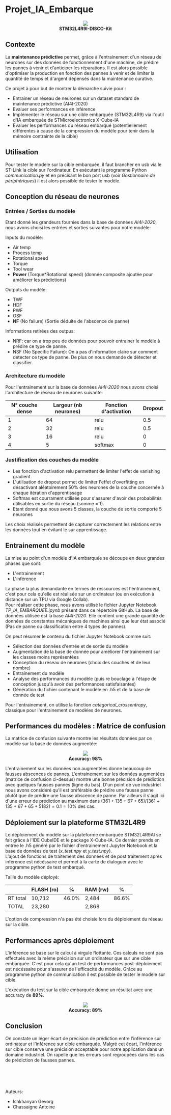# Projet_IA_Embarque

<p align=center>
<img src="Images/stm32l4r9ia.jpg"><br>
<b>STM32L4R9I-DISCO-Kit</b>
<p>

## Contexte

La **maintenance prédictive** permet, grâce à l'entrainement d'un réseau de neurones sur des données de fonctionnement d'une machine, de prédire les pannes à venir et d'anticiper les réparations. Il est alors possible d'optimiser la production en fonction des pannes à venir et de limiter la quantité de temps et d'argent dépensés dans la maintenance curative.

Ce projet à pour but de montrer la démarche suivie pour :
- Entrainer un réseau de neurones sur un dataset standard de maintenance prédictive (AI4I-2020)
- Evaluer ses performances en inférence
- Implémenter le réseau sur une cible embarquée (STM32L4R9) via l'outil d'IA embarquée de STMicroelectronics X-Cube-IA
- Evaluer les performances du réseau embarqué (potentiellement différentes à cause de la compression du modèle pour tenir dans la mémoire contrainte de la cible)

## Utilisation

Pour tester le modèle sur la cible embarquée, il faut brancher en usb via le ST-Link la cible sur l'ordinateur. En exécutant le programme Python *communication.py* et en précisant le bon port usb (voir *Gestionnaire de périphériques*) il est alors possible de tester le modèle.




## Conception du réseau de neurones
### Entrées / Sorties du modèle

Etant donné les grandeurs fournies dans la base de données *AI4I-2020*, nous avons choisi les entrées et sorties suivantes pour notre modèle:

Inputs du modèle:
- Air temp
- Process temp
- Rotational speed
- Torque
- Tool wear
- **Power** (Torque*Rotational speed) (donnée composite ajoutée pour améliorer les prédictions)

Outputs du modèle:
- TWF
- HDF
- PWF
- OSF
- **NF** (No failure) (Sortie déduite de l'abscence de panne)

Informations retirées des outpus:

* NRF: car on a trop peu de données pour pouvoir entrainer le modèle à prédire ce type de panne.
* NSF (No Specific Failure): On a pas d'information claire sur comment détecter ce type de panne. De plus on nous demande de détecter et classifier.



### Architecture du modèle
Pour l'entrainement sur la base de données *AI4I-2020* nous avons choisi l'architecture de réseau de neurones suivante:

|N° couche dense|Largeur (nb neurones)|Fonction d'activation|Dropout|
|-|-|-|-|
|1|64|relu|0.5
|2|32|relu|0.5
|3|16|relu|0
|4|5|softmax|0

### Justification des couches du modèle
- Les fonction d'activation relu permettent de limiter l'effet de vanishing gradient
- L'utilisation de dropout permet de limiter l'effet d'overfitting en désactivant aléatoirement 50% des neurones de la couche concernée à chaque itération d'apprentissage
- Softmax est courrament utilisée pour s'assurer d'avoir des probabilités utilisables en sortie du réseau (somme = 1).
- Etant donné que nous avons 5 classes, la couche de sortie comporte 5 neurones

Les choix réalisés permettent de capturer correctement les relations entre les données tout en évitant le sur apprentissage.


## Entrainement du modèle

La mise au point d'un modèle d'IA embarquée se découpe en deux grandes phases que sont:
- L'entrainement
- L'inférence

La phase la plus demandante en termes de ressources est l'entrainement, c'est pour cela qu'elle est réalisée sur un ordinateur (ou en exécution à distance sur un TPU via Google Collab).\
Pour réaliser cette phase, nous avons utilisé le fichier Jupyter Notebook *TP_IA_EMBARQUEE.ipynb* présent dans ce répertoire GitHub. La base de données utilisée est la base *AI4I-2020*. Elle contient une grande quantité de données de constantes mécaniques de machines ainsi que leur état associé (Pas de panne ou classification entre 4 types de pannes).

On peut résumer le contenu du fichier Jupyter Notebook comme suit:
- Sélection des données d'entrée et de sortie du modèle
- Augmentation de la base de donnée pour améliorer l'entrainement sur les classes moins représentées
- Conception du réseau de neurones (choix des couches et de leur nombre)
- Entrainement du modèle
- Analyse des performances du modèle (puis re bouclage à l'étape de conception jusqu'à avoir des performances satisfaisantes)
- Génération du fichier contenant le modèle en .h5 et de la base de donnée de test

Pour l'entrainement, on utilise la fonction *categorical_crossentropy*, classique pour l'entrainement de modèles de neurones.


## Performances du modèles : Matrice de confusion

La matrice de confusion suivante montre les résultats données par ce modèle sur la base de données augmentée:

<p align=center>
<image src="Images/confusion_matrix_AI4I2020_model.png"> <br>
<b>Accuracy: 98%</b>
</p>

L'entrainement sur les données non augmentées donne beaucoup de fausses abscences de pannes. L'entrainement sur les données augmentées (matrice de confusion ci-dessus) montre une bonne précision de prédiction avec quelques fausses pannes (ligne du bas). D'un point de vue industriel nous avons considéré qu'il est préférable de prédire une fausse panne plutôt que de prédire une fausse abscence de panne. Par ailleurs il s'agit ici d'une erreur de prédiction au maximum dans $(361+135+67+65)/(361+135+67+65+5182)=0.1=10\%$ des cas.

## Déploiement sur la plateforme STM32L4R9

Le déploiement du modèle sur la plateforme embarquée STM32L4R9AI se fait grâce à l'IDE CubeIDE et le package X-Cube-IA. Ce dernier prends en entrée le .h5 généré par le fichier d'entrainement Jupyter Notebook et la base de données de test (*x_test.npy* et *y_test.npy*).\
L'ajout de fonctions de traitement des données et de post traitement après inférence est nécéssaire et permet à la carte de dialoguer avec le programme python de test embarqué.

Taille du modèle déployé:

||FLASH (ro)|%|RAM (rw)|%|
|-|-|-|-|-|
|RT total|10,712|46.0%|2,484|86.6%| 
|TOTAL|23,280||2,868 

L'option de compression n'a pas été choisie lors du déploiement du réseau sur la cible.

## Performances après déploiement

L'inférence se base sur le calcul à virgule flottante. Ces calculs ne sont pas effectués avec la même précision sur un ordinateur que sur une cible embarquée. C'est pour cela qu'un test de performances post-déploiement est nécéssaire pour s'assurer de l'efficacité du modèle. Grâce au programme python de communication il est possible de tester le modèle sur cible.

L'exécution du test sur la cible embarquée donne un résultat avec une accuracy de **89%**.

<p align=center>
<image src="Images/accuracy_on_target.png"> <br>
<b>Accuracy: 89%</b>
</p>

## Conclusion

On constate un léger écart de précision de prédiction entre l'inférence sur ordinateur et l'inférence sur cible embarquée. Malgré cet écart, l'inférence sur cible conserve une précision acceptable pour notre application dans un domaine industriel. On rapelle que les erreurs sont regroupées dans les cas de prédiction de fausses pannes.

\
\
\
\
Auteurs:
- Ishkhanyan Gevorg
- Chassaigne Antoine